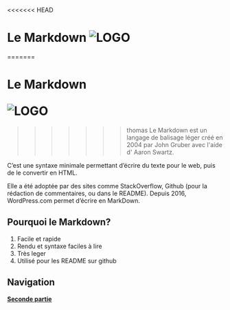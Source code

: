 <<<<<<< HEAD
# Le Markdown ![LOGO](https://upload.wikimedia.org/wikipedia/commons/thumb/4/48/Markdown-mark.svg/800px-Markdown-mark.svg.png)
=======
# <p align="justify">Le Markdown</p> ![LOGO](https://upload.wikimedia.org/wikipedia/commons/thumb/4/48/Markdown-mark.svg/800px-Markdown-mark.svg.png)
>>>>>>> thomas
Le Markdown est un langage de balisage léger créé en 2004 par John Gruber avec l'aide d' Aaron Swartz.

C’est une syntaxe minimale permettant d’écrire du texte pour le web, puis de le convertir en HTML.

Elle a été adoptée par des sites comme StackOverflow, Github (pour la rédaction de commentaires, ou dans le README). Depuis 2016, WordPress.com permet d’écrire en MarkDown.

## Pourquoi le Markdown?

1. Facile et rapide
2. Rendu et syntaxe faciles à lire
3. Très leger
4. Utilisé pour les README sur github


## Navigation

[**Seconde partie**](./Markdown2.md/#LISTE)
